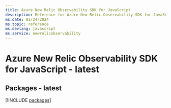 ```yaml
---
title: Azure New Relic Observability SDK for JavaScript
description: Reference for Azure New Relic Observability SDK for JavaScript
ms.date: 01/24/2024
ms.topic: reference
ms.devlang: javascript
ms.service: newrelicobservability
---
```

# Azure New Relic Observability SDK for JavaScript - latest
## Packages - latest
[!INCLUDE [packages](new-relic-observability-index.md)]